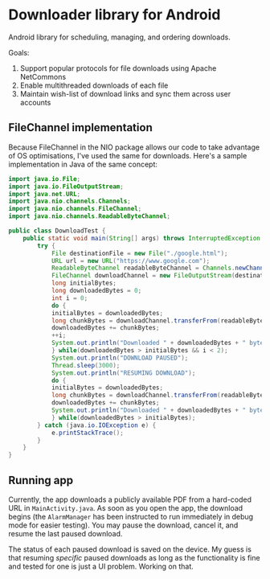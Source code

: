 # Downloader library for Android

Android library for scheduling, managing, and ordering downloads.

Goals:

1. Support popular protocols for file downloads using Apache NetCommons
2. Enable multithreaded downloads of each file
3. Maintain wish-list of download links and sync them across user accounts

## FileChannel implementation

Because FileChannel in the NIO package allows our code to take advantage of OS optimisations, I've used the same for downloads. 
Here's a sample implementation in Java of the same concept:

```java
import java.io.File;
import java.io.FileOutputStream;
import java.net.URL;
import java.nio.channels.Channels;
import java.nio.channels.FileChannel;
import java.nio.channels.ReadableByteChannel;

public class DownloadTest {
	public static void main(String[] args) throws InterruptedException {
		try {
		    File destinationFile = new File("./google.html");
		    URL url = new URL("https://www.google.com");
		    ReadableByteChannel readableByteChannel = Channels.newChannel(url.openStream());
		    FileChannel downloadChannel = new FileOutputStream(destinationFile, destinationFile.exists()).getChannel();
		    long initialBytes;
		    long downloadedBytes = 0;
		    int i = 0;
		    do {
			initialBytes = downloadedBytes;
			long chunkBytes = downloadChannel.transferFrom(readableByteChannel, downloadedBytes, 64 * 1024);
			downloadedBytes += chunkBytes;
			++i;
			System.out.println("Downloaded " + downloadedBytes + " bytes");
		    } while(downloadedBytes > initialBytes && i < 2);
		    System.out.println("DOWNLOAD PAUSED");
		    Thread.sleep(3000);
		    System.out.println("RESUMING DOWNLOAD");
		    do {
			initialBytes = downloadedBytes;
			long chunkBytes = downloadChannel.transferFrom(readableByteChannel, downloadedBytes, 64 * 1024);
			downloadedBytes += chunkBytes;
			System.out.println("Downloaded " + downloadedBytes + " bytes, initial bytes = " + initialBytes);
		    } while(downloadedBytes > initialBytes);
		} catch (java.io.IOException e) {
			e.printStackTrace();
		}
	}
}
```

## Running app

Currently, the app downloads a publicly available PDF from a hard-coded URL in `MainActivity.java`. As soon as you open the app, the download begins (the `AlarmManager` has been instructed to run immediately in debug mode for easier testing). 
You may pause the download, cancel it, and resume the last paused download. 

The status of each paused download is saved on the device. My guess is that resuming _specific_ paused downloads as long as the functionality is fine and tested for one is just a UI problem. Working on that. 

